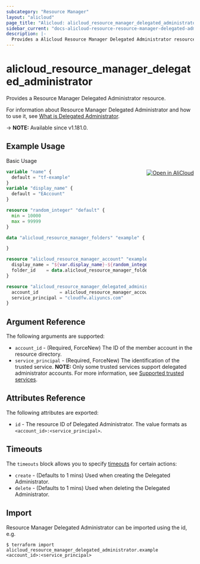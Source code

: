 ```yaml
---
subcategory: "Resource Manager"
layout: "alicloud"
page_title: "Alicloud: alicloud_resource_manager_delegated_administrator"
sidebar_current: "docs-alicloud-resource-resource-manager-delegated-administrator"
description: |-
  Provides a Alicloud Resource Manager Delegated Administrator resource.
---
```


# alicloud_resource_manager_delegated_administrator

Provides a Resource Manager Delegated Administrator resource.

For information about Resource Manager Delegated Administrator and how to use it, see [What is Delegated Administrator](https://www.alibabacloud.com/help/en/resource-management/latest/registerdelegatedadministrator#doc-api-ResourceManager-RegisterDelegatedAdministrator).

-> **NOTE:** Available since v1.181.0.

## Example Usage
<div class="oics-button" style="float: right;margin: 0 0 -40px 0;">
  <a href="https://api.aliyun.com/api-tools/terraform?resource=alicloud_resource_manager_delegated_administrator&exampleId=18ddb1ce-0a79-b7d3-fd29-cb3683ea5cc56ee77a65&activeTab=example&spm=docs.r.resource_manager_delegated_administrator.0.18ddb1ce0a" target="_blank">
    <img alt="Open in AliCloud" src="https://img.alicdn.com/imgextra/i1/O1CN01hjjqXv1uYUlY56FyX_!!6000000006049-55-tps-254-36.svg" style="max-height: 44px; margin: 32px auto; max-width: 100%;">
  </a>
</div>

Basic Usage

```terraform
variable "name" {
  default = "tf-example"
}
variable "display_name" {
  default = "EAccount"
}

resource "random_integer" "default" {
  min = 10000
  max = 99999
}

data "alicloud_resource_manager_folders" "example" {

}

resource "alicloud_resource_manager_account" "example" {
  display_name = "${var.display_name}-${random_integer.default.result}"
  folder_id    = data.alicloud_resource_manager_folders.example.ids.0
}

resource "alicloud_resource_manager_delegated_administrator" "example" {
  account_id        = alicloud_resource_manager_account.example.id
  service_principal = "cloudfw.aliyuncs.com"
}
```

## Argument Reference

The following arguments are supported:

* `account_id` - (Required, ForceNew) The ID of the member account in the resource directory.
* `service_principal` - (Required, ForceNew) The identification of the trusted service. **NOTE:** Only some trusted services support delegated administrator accounts. For more information, see [Supported trusted services](https://www.alibabacloud.com/help/en/resource-management/latest/manage-trusted-services-overview).

## Attributes Reference

The following attributes are exported:

* `id` - The resource ID of Delegated Administrator. The value formats as `<account_id>:<service_principal>`.

## Timeouts

The `timeouts` block allows you to specify [timeouts](https://www.terraform.io/docs/configuration-0-11/resources.html#timeouts) for certain actions:

* `create` - (Defaults to 1 mins) Used when creating the Delegated Administrator.
* `delete` - (Defaults to 1 mins) Used when deleting the Delegated Administrator.


## Import

Resource Manager Delegated Administrator can be imported using the id, e.g.

```shell
$ terraform import alicloud_resource_manager_delegated_administrator.example <account_id>:<service_principal>
```
